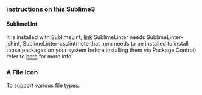 ### instructions on this Sublime3

#### SublimeLInt
It is installed with SublimeLint, [link](https://packagecontrol.io/packages/SublimeLinter)
SublimeLinter needs SublimeLinter-jshint, SublimeLinter-csslint(note that npm needs to be installed to install those packages on your system before installing them via Package Control) refer to [here](https://scotch.io/tutorials/how-to-catch-your-errors-in-sublime-text-3) for more info.

### A File Icon
To support various file types.
